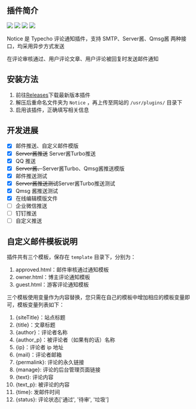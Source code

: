 ## 插件简介
![](https://img.shields.io/badge/Typecho->17.11.15-brightgreen.svg?style=plastic)
![](https://img.shields.io/badge/language-PHP-blue.svg?style=plastic)
![](https://visitor-badge.glitch.me/badge?page_id=https://github.com/RainshawGao/Typecho-Plugin-Notice)
![](https://img.shields.io/badge/license-GPL_v3-000000.svg?style=plastic)

Notice 是 Typecho 评论通知插件，支持 SMTP、Server酱、Qmsg酱 两种接口，均采用异步方式发送

在评论审核通过、用户评论文章、用户评论被回复时发送邮件通知

## 安装方法

1. 前往[Releases](https://github.com/RainshawGao/Typecho-Plugin-Notice/releases/latest)下载最新版本插件
2. 解压后重命名文件夹为 `Notice` ，再上传至网站的 `/usr/plugins/` 目录下
3. 启用该插件，正确填写相关信息


## 开发进展
- [x] 邮件推送、自定义邮件模版
- [x] ~~Server酱推送~~ Server酱Turbo推送
- [x] QQ 推送
- [x] ~~Server酱、~~Server酱Turbo、Qmsg酱推送模版
- [x] 邮件推送测试
- [x] ~~Server酱推送测试~~Server酱Turbo推送测试
- [x] Qmsg 酱推送测试
- [x] 在线编辑模版文件
- [ ] 企业微信推送
- [ ] 钉钉推送
- [ ] 自定义推送

## 自定义邮件模板说明

插件共有三个模板，保存在 `template` 目录下，分别为：

1. approved.html：邮件审核通过通知模板
2. owner.html：博主评论通知模板
3. guest.html：游客评论通知模板

三个模板使用变量作为内容替换，您只需在自己的模板中增加相应的模板变量即可，模板变量列表如下：

1. {siteTitle}：站点标题
2. {title}：文章标题
3. {author}：评论者名称
4. {author_p}：被评论者（如果有的话）名称
5. {ip}：评论者 ip 地址
6. {mail}：评论者邮箱
7. {permalink}: 评论的永久链接
8. {manage}: 评论的后台管理页面链接
9. {text}: 评论内容
10. {text_p}: 被评论的内容
11. {time}: 发邮件时间
12. {status}: 评论状态['通过', '待审', '垃圾']
